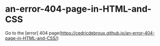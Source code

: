 # an-error-404-page-in-HTML-and-CSS

Go to the [error] 404 page(https://cedricdebroux.github.io/an-error-404-page-in-HTML-and-CSS/)
